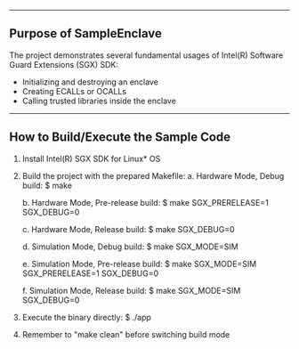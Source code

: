 ------------------------
Purpose of SampleEnclave
------------------------
The project demonstrates several fundamental usages of Intel(R) Software Guard 
Extensions (SGX) SDK:
- Initializing and destroying an enclave
- Creating ECALLs or OCALLs
- Calling trusted libraries inside the enclave

------------------------------------
How to Build/Execute the Sample Code
------------------------------------
1. Install Intel(R) SGX SDK for Linux* OS
2. Build the project with the prepared Makefile:
    a. Hardware Mode, Debug build:
        $ make
        
    b. Hardware Mode, Pre-release build:
        $ make SGX_PRERELEASE=1 SGX_DEBUG=0
        
    c. Hardware Mode, Release build:
        $ make SGX_DEBUG=0
        
    d. Simulation Mode, Debug build:
        $ make SGX_MODE=SIM
        
    e. Simulation Mode, Pre-release build:
        $ make SGX_MODE=SIM SGX_PRERELEASE=1 SGX_DEBUG=0
        
    f. Simulation Mode, Release build:
        $ make SGX_MODE=SIM SGX_DEBUG=0
        
3. Execute the binary directly:
    $ ./app
4. Remember to "make clean" before switching build mode

